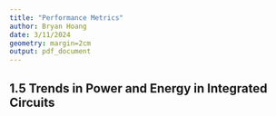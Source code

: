 ```yaml
---
title: "Performance Metrics"
author: Bryan Hoang
date: 3/11/2024
geometry: margin=2cm
output: pdf_document
---
```

<!-- pandoc example.md -o example.pdf -->

## 1.5 Trends in Power and Energy in Integrated Circuits

